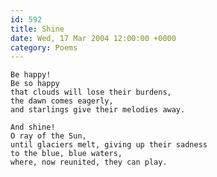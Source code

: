 ```yaml
---
id: 592
title: Shine
date: Wed, 17 Mar 2004 12:00:00 +0000
category: Poems
---
```


    Be happy!  
    Be so happy  
    that clouds will lose their burdens,  
    the dawn comes eagerly,  
    and starlings give their melodies away.

    And shine!  
    O ray of the Sun,  
    until glaciers melt, giving up their sadness  
    to the blue, blue waters,  
    where, now reunited, they can play.


